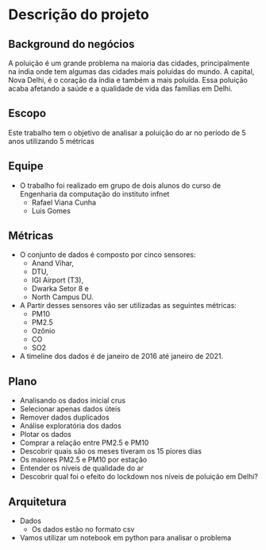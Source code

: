 # Descrição do projeto

## Background do negócios

A poluição é um grande problema na maioria das cidades, principalmente na índia onde tem algumas das cidades mais poluídas do mundo. A capital, Nova Delhi, é o coração da índia e também a mais poluída. Essa poluição acaba afetando a saúde e a qualidade de vida das famílias em Delhi.

## Escopo
Este trabalho tem o objetivo de analisar a poluição do ar no período de 5 anos utilizando 5 métricas

## Equipe
* O trabalho foi realizado em grupo de dois alunos do curso de Engenharia da computação do instituto infnet 
  * Rafael Viana Cunha
  * Luis Gomes
	
## Métricas
* O conjunto de dados é composto por cinco sensores: 
  * Anand Vihar,
  * DTU,
  * IGI Airport (T3),
  * Dwarka Setor 8 e
  * North Campus DU.
* A Partir desses sensores vão ser utilizadas as seguintes métricas:
  * PM10
  * PM2.5
  * Ozônio
  * CO
  * SO2
* A timeline dos dados é de janeiro de 2016 até janeiro de 2021.

## Plano
* Analisando os dados inicial crus
* Selecionar apenas dados úteis
* Remover dados duplicados
* Análise exploratória dos dados
* Plotar os dados
* Comprar a relação entre PM2.5 e PM10
* Descobrir quais são os meses tiveram os 15 piores dias
* Os maiores PM2.5 e PM10 por estação
* Entender os níveis de qualidade do ar
* Descobrir qual foi o efeito do lockdown nos níveis de poluição em Delhi?


## Arquitetura
* Dados
  * Os dados estão no formato csv
* Vamos utilizar um notebook em python para analisar o problema 


